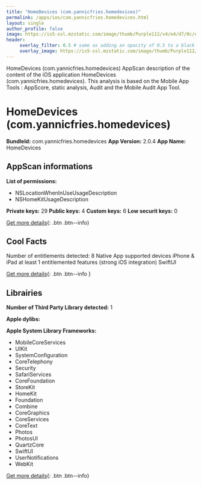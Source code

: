 ```yaml
---
title: "HomeDevices (com.yannicfries.homedevices)"
permalink: /apps/ios/com.yannicfries.homedevices.html
layout: single
author_profile: false
image: https://is5-ssl.mzstatic.com/image/thumb/Purple112/v4/e4/d7/0c/e4d70c19-f6bb-10d3-dab6-fcf0157641d7/AppIcon-0-1x_U007emarketing-0-10-0-85-220.png/512x512bb.jpg
header: 
     overlay_filter: 0.5 # same as adding an opacity of 0.5 to a black background
     overlay_image: https://is5-ssl.mzstatic.com/image/thumb/Purple112/v4/e4/d7/0c/e4d70c19-f6bb-10d3-dab6-fcf0157641d7/AppIcon-0-1x_U007emarketing-0-10-0-85-220.png/512x512bb.jpg
---
```

HomeDevices (com.yannicfries.homedevices) AppScan description of the content of the iOS application HomeDevices (com.yannicfries.homedevices). This analysis is based on the Mobile App Tools : AppScore, static analysis, Audit and the Mobile Audit App Tool.

# HomeDevices (com.yannicfries.homedevices)

**BundleId:** com.yannicfries.homedevices
**App Version:** 2.0.4
**App Name:** HomeDevices


## AppScan informations 

**List of permissions:** 
- NSLocationWhenInUseUsageDescription
- NSHomeKitUsageDescription
  
  
**Private keys:** 29
**Public keys:** 4
**Custom keys:** 6
**Low securit keys:** 0
  
[Get more details](/pricing.html){: .btn .btn--info}

## Cool Facts

Number of entitlements detected: 8
Native App
supported devices iPhone & iPad
at least 1 entitlemented features (strong iOS integration)
SwiftUI
  
[Get more details](/pricing.html){: .btn .btn--info }

## Librairies 
**Number of Third Party Library detected:** 1


**Apple dylibs:**


**Apple System Library Frameworks:**
- MobileCoreServices
- UIKit
- SystemConfiguration
- CoreTelephony
- Security
- SafariServices
- CoreFoundation
- StoreKit
- HomeKit
- Foundation
- Combine
- CoreGraphics
- CoreServices
- CoreText
- Photos
- PhotosUI
- QuartzCore
- SwiftUI
- UserNotifications
- WebKit


  
[Get more details](/pricing.html){: .btn .btn--info}

